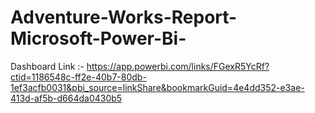 # Adventure-Works-Report-Microsoft-Power-Bi-
Dashboard Link :- https://app.powerbi.com/links/FGexR5YcRf?ctid=1186548c-ff2e-40b7-80db-1ef3acfb0031&pbi_source=linkShare&bookmarkGuid=4e4dd352-e3ae-413d-af5b-d664da0430b5
